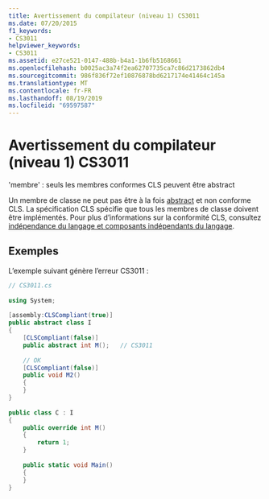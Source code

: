 ```yaml
---
title: Avertissement du compilateur (niveau 1) CS3011
ms.date: 07/20/2015
f1_keywords:
- CS3011
helpviewer_keywords:
- CS3011
ms.assetid: e27ce521-0147-488b-b4a1-1b6fb5168661
ms.openlocfilehash: b0025ac3a74f2ea62707735ca7c86d2173862db4
ms.sourcegitcommit: 986f836f72ef10876878bd6217174e41464c145a
ms.translationtype: MT
ms.contentlocale: fr-FR
ms.lasthandoff: 08/19/2019
ms.locfileid: "69597587"
---
```

# <a name="compiler-warning-level-1-cs3011"></a>Avertissement du compilateur (niveau 1) CS3011
'membre' : seuls les membres conformes CLS peuvent être abstract  
  
 Un membre de classe ne peut pas être à la fois [abstract](../language-reference/keywords/abstract.md) et non conforme CLS. La spécification CLS spécifie que tous les membres de classe doivent être implémentés. Pour plus d’informations sur la conformité CLS, consultez [indépendance du langage et composants indépendants du langage](../../standard/language-independence.md).
  
## <a name="example"></a>Exemples  
 L’exemple suivant génère l’erreur CS3011 :  
  
```csharp  
// CS3011.cs  
  
using System;  
  
[assembly:CLSCompliant(true)]  
public abstract class I  
{  
    [CLSCompliant(false)]  
    public abstract int M();   // CS3011  
  
    // OK  
    [CLSCompliant(false)]  
    public void M2()  
    {  
    }  
}  
  
public class C : I  
{  
    public override int M()  
    {  
        return 1;  
    }  
  
    public static void Main()  
    {  
    }  
}  
```
